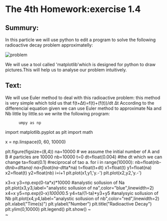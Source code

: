 # The 4th Homework:exercise 1.4
## Summury:
  In this particle we will use python to edit a program to solve the 
  following radioactive decay problem approximatelly:
  
  ![problem](http://7xrn0b.com1.z0.glb.clouddn.com/4f89c52238b685dc7ec410a06de8cf5b.jpg)
  
  We will use a tool called 'matplotlib'which is designed for python to draw pictures.This will help 
  us to analyse our problem intuitively.
## Text:
  We will use Euler method to deal with this radioactive problem:
  this method is very simple which told us that f(t+∆t)=f(t)+(f(t))/dt ∆t
  According to the differencial equation given we can use Euler method to approximate Na and Nb little 
  by little.so we write the following program:
  
          umpy as np
import matplotlib.pyplot as plt
import math

x = np.linspace(0, 60, 10000)

plt.figure(figsize=(8,4))
na=10000                              # we assume the initial number of A and B
                                      # particles are 10000
nb=10000
t=0
dt=float(0.004)                       #the dt which we can change
ta=float(0.1)                         #reciprocal of tao a.
for i in range(10000):
        nb=float(nb-dt*nb+dt*ta*na)
        na=float(na-dt*ta*na)
        t=float(t+dt)
        x1=float(t)
        y1=float(na)
        x2=float(t)
        y2=float(nb)
        i=i+1
        plt.plot(x1,y1,'y.-')
        plt.plot(x2,y2,'y.-')

x3=x
y3=np.exp(0-ta*x)*10000          #analystic sollusion of Na
plt.plot(x3,y3,label="analystic sollusion of na",color="blue",linewidth=2)
x4=x
y5=np.exp(0-x)*10000*0.5
y4=ta/(1-ta)*y3+y5               #analysyic sollusion of Nb
plt.plot(x4,y4,label="analystic sollusion of nb",color="red",linewidth=2)
plt.xlabel("Time(s)")
plt.ylabel("Number")
plt.title("Radioactive Decay")
plt.ylim(0,10000)
plt.legend()
plt.show()
~                                                                                                                                     
~                            
